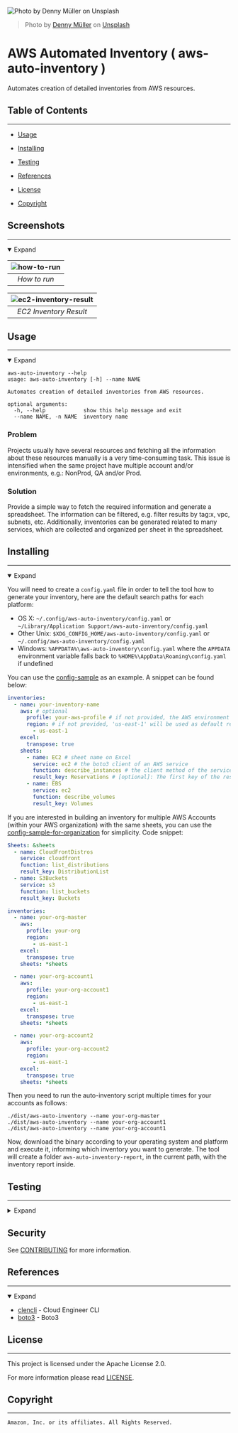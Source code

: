 <!--

  ** DO NOT EDIT THIS FILE
  **
  ** This file was automatically generated by the [CLENCLI](https://github.com/awslabs/clencli)
  ** 1) Make all changes directly to YAML files: clencli/<file>.yaml
  ** 2) Run `clencli render template --name=<file>` to render this file
  **
  ** By following this practice we ensure standard and high-quality accross multiple projects.
  ** DO NOT EDIT THIS FILE

-->


![Photo by [Denny Müller](https://unsplash.com/redaquamedia) on [Unsplash](https://unsplash.com)](clencli/logo.jpeg)

> Photo by [Denny Müller](https://unsplash.com/redaquamedia) on [Unsplash](https://unsplash.com)




# AWS Automated Inventory  ( aws-auto-inventory )

Automates creation of detailed inventories from AWS resources.

## Table of Contents
---




 - [Usage](#usage)

 - [Installing](#installing)
 - [Testing](#testing)



 - [References](#references)
 - [License](#license)
 - [Copyright](#copyright)


## Screenshots
---
<details open>
  <summary>Expand</summary>


| ![how-to-run](clencli/terminalizer/run.gif) |
|:--:|
| *How to run* |

| ![ec2-inventory-result](clencli/media/ec2-inventory-result.png) |
|:--:|
| *EC2 Inventory Result* |

</details>



## Usage
---
<details open>
  <summary>Expand</summary>

```
aws-auto-inventory --help
usage: aws-auto-inventory [-h] --name NAME

Automates creation of detailed inventories from AWS resources.

optional arguments:
  -h, --help            show this help message and exit
  --name NAME, -n NAME  inventory name
```
### Problem
Projects usually have several resources and fetching all the information about these resources manually is a very time-consuming task.
This issue is intensified when the same project have multiple account and/or environments, e.g.: NonProd, QA and/or Prod.

### Solution
Provide a simple way to fetch the required information and generate a spreadsheet.
The information can be filtered, e.g. filter results by tag:x, vpc, subnets, etc.
Additionally, inventories can be generated related to many services, which are collected and organized per sheet in the spreadsheet.
</details>





## Installing
---
<details open>
  <summary>Expand</summary>

You will need to create a `config.yaml` file in order to tell the tool how to generate your inventory, here are the default search paths for each platform:

* OS X: `~/.config/aws-auto-inventory/config.yaml` or  `~/Library/Application Support/aws-auto-inventory/config.yaml`
* Other Unix: `$XDG_CONFIG_HOME/aws-auto-inventory/config.yaml` or  `~/.config/aws-auto-inventory/config.yaml`
* Windows: `%APPDATA%\aws-auto-inventory\config.yaml` where the `APPDATA` environment variable falls back to `%HOME%\AppData\Roaming\config.yaml` if undefined

You can use the [config-sample](config-sample.yaml) as an example. A snippet can be found below:
```yaml
inventories:
  - name: your-inventory-name
    aws: # optional
      profile: your-aws-profile # if not provided, the AWS environment variables will be used instead
      region: # if not provided, 'us-east-1' will be used as default region
        - us-east-1
    excel:
      transpose: true
    sheets:
      - name: EC2 # sheet name on Excel
        service: ec2 # the boto3 client of an AWS service
        function: describe_instances # the client method of the service defined above
        result_key: Reservations # [optional]: The first key of the response dict
      - name: EBS
        service: ec2
        function: describe_volumes
        result_key: Volumes
```

If you are interested in building an inventory for multiple AWS Accounts
(within your AWS organization) with the same sheets, you can use the
[config-sample-for-organization](config-sample-for-organization.yaml) for simplicity.
Code snippet:
```yaml
Sheets: &sheets
  - name: CloudFrontDistros
    service: cloudfront
    function: list_distributions
    result_key: DistributionList
  - name: S3Buckets
    service: s3
    function: list_buckets
    result_key: Buckets

inventories:
  - name: your-org-master
    aws:
      profile: your-org
      region:
        - us-east-1
    excel:
      transpose: true
    sheets: *sheets

  - name: your-org-account1
    aws:
      profile: your-org-account1
      region:
        - us-east-1
    excel:
      transpose: true
    sheets: *sheets

  - name: your-org-account2
    aws:
      profile: your-org-account2
      region:
        - us-east-1
    excel:
      transpose: true
    sheets: *sheets
```
Then you need to run the auto-inventory script multiple times for your accounts as follows:
```shell
./dist/aws-auto-inventory --name your-org-master
./dist/aws-auto-inventory --name your-org-account1
./dist/aws-auto-inventory --name your-org-account1
```

Now, download the binary according to your operating system and platform and execute it, informing which inventory you want to generate.
The tool will create a folder `aws-auto-inventory-report`, in the current path, with the inventory report inside.
</details>



## Testing
---
<details>
  <summary>Expand</summary>

AWS-Auto-Inventory uses [boto3](https://github.com/boto/boto3).
You can use any service that contains any list or describe method to fetch information about your resources.

### Parameters
You can use [boto3](https://github.com/boto/boto3) parameters to narrow down your search results.

#### Filter by tag:Name

```
sheets:
  - name: VPC
    service: ec2
    function: describe_vpcs
    result_key: Vpcs
    parameters:
      Filters:
        - Name: tag:Name
          Values:
            - my-vpc
```

### Filter by vpc-id

```
sheets:
  - name: Subnets
    service: ec2
    function: describe_subnets
    result_key: Subnets
    parameters:
      Filters:
        - Name: vpc-id
          Values:
            - vpc-xxx
```

### Find a particular RDS instance

```
sheets:
  - name: RDS
    service: rds
    function: describe_db_instances
    result_key: DBInstances
    parameters:
      DBInstanceIdentifier: the-name-of-my-rds-instance
```

### Find EC2 instances by a particular tag

```
sheets:
  - name: EC2
    service: ec2
    function: describe_instances
    result_key: Reservations
    parameters:
      Filters:
        - Name: tag:ApplicationName
          Values:
            - my-application
```

### Find a particular IAM Role
```
sheets:
  - name: IAM.Role
    service: iam
    function: get_role
    result_key: Role
    parameters:
      RoleName: my-role
```

  ### Development
```
# Linux/MacOS:
# clone the project and enter cloned directory
make init build
./dist/aws-auto-inventory --name <your-inventory-name>
```
</details>








## Security

See [CONTRIBUTING](CONTRIBUTING.md#security-issue-notifications) for more information.




## References
---
<details open>
  <summary>Expand</summary>

  * [clencli](https://github.com/awslabs/clencli) - Cloud Engineer CLI
  * [boto3](https://github.com/boto/boto3) - Boto3


</details>



## License
---
This project is licensed under the Apache License 2.0.

For more information please read [LICENSE](LICENSE).



## Copyright
---
```
Amazon, Inc. or its affiliates. All Rights Reserved.
```
